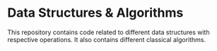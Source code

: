 # Data Structures & Algorithms

This repository contains code related to different data structures with respective operations.
It also contains different classical algorithms.
